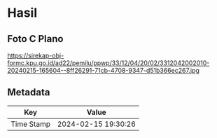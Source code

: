 # Hasil

## Foto C Plano

https://sirekap-obj-formc.kpu.go.id/ad22/pemilu/ppwp/33/12/04/20/02/3312042002010-20240215-165604--8ff26291-71cb-4708-9347-d51b366ec267.jpg


## Metadata

| Key        | Value               |
| ---------- | ------------------- |
| Time Stamp | 2024-02-15 19:30:26 |



